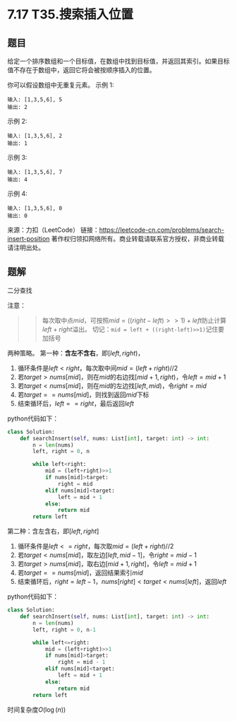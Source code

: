 # 7.17 T35.搜索插入位置

## 题目
给定一个排序数组和一个目标值，在数组中找到目标值，并返回其索引。如果目标值不存在于数组中，返回它将会被按顺序插入的位置。

你可以假设数组中无重复元素。
示例 1:
```
输入: [1,3,5,6], 5
输出: 2
```
示例 2:
```
输入: [1,3,5,6], 2
输出: 1
```
示例 3:
```
输入: [1,3,5,6], 7
输出: 4
```
示例 4:
```
输入: [1,3,5,6], 0
输出: 0
```
来源：力扣（LeetCode）
链接：https://leetcode-cn.com/problems/search-insert-position
著作权归领扣网络所有。商业转载请联系官方授权，非商业转载请注明出处。

## 题解
二分查找

注意：
>> 每次取中点$mid$，可按照$mid = ((right-left)>>1) + left$防止计算$left+right$溢出。
切记：`mid = left + ((right-left)>>1)`记住要加括号

两种策略。
第一种：**含左不含右**，即$[left, right)$，
1. 循环条件是$left<right$，每次取中间$mid = (left+right)//2$
2. 若$target>nums[mid]$，则在$mid$的右边找$[mid+1, right)$，令$left = mid+1$
3. 若$target<nums[mid]$，则在$mid$的左边找$[left, mid)$，令$right = mid$
4. 若$target==nums[mid]$，则找到返回$mid$下标
5. 结束循环后，$left==right$，最后返回$left$

python代码如下：
```python
class Solution:
    def searchInsert(self, nums: List[int], target: int) -> int:
        n = len(nums)
        left, right = 0, n

        while left<right:
            mid = (left+right)>>1
            if nums[mid]>target:
                right = mid
            elif nums[mid]<target:
                left = mid + 1
            else:
                return mid
        return left
```

第二种：含左含右，即$[left, right]$
1. 循环条件是$left<=right$，每次取$mid = (left+right)//2$
2. 若$target<nums[mid]$，取左边$[left, mid-1]$，令$right = mid-1$
3. 若$target>nums[mid]$，取右边$[mid+1, right]$，令$left = mid+1$
4. 若$target==nums[mid]$，返回结果索引$mid$
5. 结束循环后，$right=left-1$，$nums[right]<target<nums[left]$，返回$left$

python代码如下：
```python
class Solution:
    def searchInsert(self, nums: List[int], target: int) -> int:
        n = len(nums)
        left, right = 0, n-1

        while left<=right:
            mid = (left+right)>>1
            if nums[mid]>target:
                right = mid - 1
            elif nums[mid]<target:
                left = mid + 1
            else:
                return mid
        return left
```
时间复杂度$O(\log(n))$